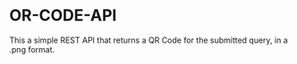 # OR-CODE-API
This a simple REST API that returns a QR Code for the submitted query, in a .png format.
